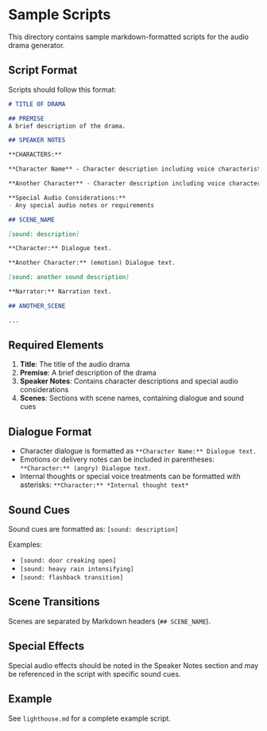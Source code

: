 # Sample Scripts

This directory contains sample markdown-formatted scripts for the audio drama generator.

## Script Format

Scripts should follow this format:

```markdown
# TITLE OF DRAMA

## PREMISE
A brief description of the drama.

## SPEAKER NOTES

**CHARACTERS:**

**Character Name** - Character description including voice characteristics.

**Another Character** - Character description including voice characteristics.

**Special Audio Considerations:**
- Any special audio notes or requirements

## SCENE_NAME

[sound: description]

**Character:** Dialogue text.

**Another Character:** (emotion) Dialogue text.

[sound: another sound description]

**Narrator:** Narration text.

## ANOTHER_SCENE

...
```

## Required Elements

1. **Title**: The title of the audio drama
2. **Premise**: A brief description of the drama
3. **Speaker Notes**: Contains character descriptions and special audio considerations
4. **Scenes**: Sections with scene names, containing dialogue and sound cues

## Dialogue Format

- Character dialogue is formatted as `**Character Name:** Dialogue text.`
- Emotions or delivery notes can be included in parentheses: `**Character:** (angry) Dialogue text.`
- Internal thoughts or special voice treatments can be formatted with asterisks: `**Character:** *Internal thought text*`

## Sound Cues

Sound cues are formatted as: `[sound: description]`

Examples:
- `[sound: door creaking open]`
- `[sound: heavy rain intensifying]`
- `[sound: flashback transition]`

## Scene Transitions

Scenes are separated by Markdown headers (`## SCENE_NAME`).

## Special Effects

Special audio effects should be noted in the Speaker Notes section and may be referenced in the script with specific sound cues.

## Example

See `lighthouse.md` for a complete example script.